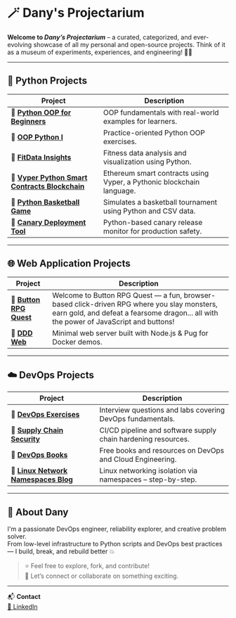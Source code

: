 # 🪄 Dany's Projectarium

**Welcome to _Dany’s Projectarium_** – a curated, categorized, and ever-evolving showcase of all my personal and open-source projects. Think of it as a museum of experiments, experiences, and engineering! 🧪🌟

---

## 🐍 Python Projects

| Project | Description |
|--------|-------------|
| 🔗 [**Python OOP for Beginners**](https://github.com/sekanderdany/Python-OOP-for-Beginners) | OOP fundamentals with real-world examples for learners. |
| 🔗 [**OOP Python I**](https://github.com/sekanderdany/OOP-Python-I) | Practice-oriented Python OOP exercises. |
| 🔗 [**FitData Insights**](https://github.com/sekanderdany/FitData_Insights) | Fitness data analysis and visualization using Python. |
| 🔗 [**Vyper Python Smart Contracts Blockchain**](https://github.com/sekanderdany/Vyper-Python-Smart-Contracts-Blockchain) | Ethereum smart contracts using Vyper, a Pythonic blockchain language. |
| 🔗 [**Python Basketball Game**](https://github.com/sekanderdany/Python-Basketball-Game) | Simulates a basketball tournament using Python and CSV data. |
| 🔗 [**Canary Deployment Tool**](https://github.com/sekanderdany/canary) | Python-based canary release monitor for production safety. |

---

## 🌐 Web Application Projects

| Project | Description |
|--------|-------------|
| 🔗 [**Button RPG Quest**](https://github.com/sekanderdany/button-rpg-quest) | Welcome to Button RPG Quest — a fun, browser-based click-driven RPG where you slay monsters, earn gold, and defeat a fearsome dragon... all with the power of JavaScript and buttons! |
| 🔗 [**DDD Web**](https://github.com/sekanderdany/ddd-web) | Minimal web server built with Node.js & Pug for Docker demos. |

---

## ☁️ DevOps Projects

| Project | Description |
|--------|-------------|
| 🔗 [**DevOps Exercises**](https://github.com/sekanderdany/devops-exercises) | Interview questions and labs covering DevOps fundamentals. |
| 🔗 [**Supply Chain Security**](https://github.com/sekanderdany/supply_chain_security) | CI/CD pipeline and software supply chain hardening resources. |
| 🔗 [**DevOps Books**](https://github.com/sekanderdany/DevOps_Books) | Free books and resources on DevOps and Cloud Engineering. |
| 🔗 [**Linux Network Namespaces Blog**](https://github.com/sekanderdany/linux-network-namespaces-blog) | Linux networking isolation via namespaces – step-by-step. |
---


## 🧭 About Dany

I'm a passionate DevOps engineer, reliability explorer, and creative problem solver.  
From low-level infrastructure to Python scripts and DevOps best practices — I build, break, and rebuild better 💥

> ⭐ Feel free to explore, fork, and contribute!  
> 🤝 Let’s connect or collaborate on something exciting.

---

📬 **Contact**  
[🔗 LinkedIn](https://linkedin.com/in/sekanderdany)

